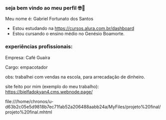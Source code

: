 ### seja bem vindo ao meu perfil 🤓🦅 ###

Meu nome é: Gabriel Fortunato dos Santos
- Estou estudando na https://cursos.alura.com.br/dashboard
- Estou cursando o ensino médio no Genésio Boamorte.


### experiências profissionais: ###

Empresa: Café Guaíra

Cargo: empacotador

obs: trabalhei com vendas na escola, para arrecadação de dinheiro.

site feito por mim (exemplo do meu trabalho): https://bielfadokyan4.cms.webnode.page/

file:///home/chronos/u-d63b2c05e5d9818b7ec71fab52a206488aabb24a/MyFiles/projeto%20final/projeto%20final.mhtml
